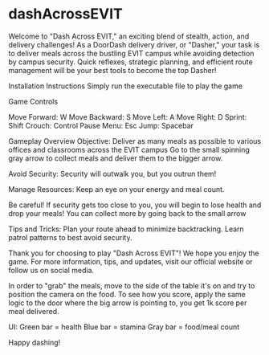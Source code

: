 # dashAcrossEVIT

Welcome to "Dash Across EVIT," an exciting blend of stealth, action, and delivery challenges! As a DoorDash delivery driver, or "Dasher," your task is to deliver meals across the bustling EVIT campus while avoiding detection by campus security. Quick reflexes, strategic planning, and efficient route management will be your best tools to become the top Dasher!

Installation Instructions
Simply run the executable file to play the game

Game Controls

Move Forward: W
Move Backward: S
Move Left: A
Move Right: D
Sprint: Shift
Crouch: Control
Pause Menu: Esc
Jump: Spacebar

Gameplay Overview
Objective: Deliver as many meals as possible to various offices and classrooms across the EVIT campus
Go to the small spinning gray arrow to collect meals and deliver them to the bigger arrow.

Avoid Security: Security will outwalk you, but you outrun them!

Manage Resources: Keep an eye on your energy and meal count. 

Be careful! If security gets too close to you, you will begin to lose health and drop your meals! You can collect more by going back to the small arrow

Tips and Tricks:
Plan your route ahead to minimize backtracking.
Learn patrol patterns to best avoid security.

Thank you for choosing to play "Dash Across EVIT"! We hope you enjoy the game. For more information, tips, and updates, visit our official website or follow us on social media.

In order to "grab" the meals, move to the side of the table it's on and try to position the camera on the food. 
To see how you score, apply the same logic to the door where the big arrow is pointing to, you get 1k score per meal delivered.

UI: 
Green bar = health
Blue bar = stamina
Gray bar = food/meal count


Happy dashing!
